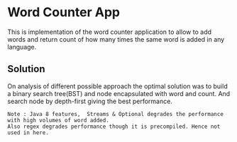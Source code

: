 # Word Counter App

This is implementation of the word counter application to allow to add words
and return count of how many times the same word is added in any language.

## Solution
 On analysis of different possible approach the optimal solution was to build a binary search
 tree(BST) and node encapsulated with word and count. And search node by depth-first giving the
 best performance.  
 
 ```
 Note : Java 8 features,  Streams & Optional degrades the performance with high volumes of word added.
 Also regex degrades performance though it is precompiled. Hence not used in here.
```

